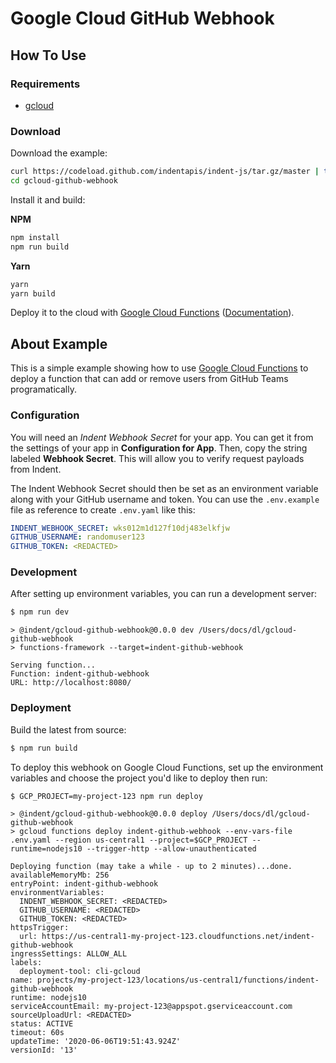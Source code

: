 # Google Cloud GitHub Webhook

## How To Use

### Requirements

- [gcloud](https://cloud.google.com/sdk/gcloud)

### Download

Download the example:

```bash
curl https://codeload.github.com/indentapis/indent-js/tar.gz/master | tar -xz --strip=2 indent-js-master/examples/gcloud-github-webhook
cd gcloud-github-webhook
```

Install it and build:

**NPM**

```bash
npm install
npm run build
```

**Yarn**

```bash
yarn
yarn build
```

Deploy it to the cloud with [Google Cloud Functions](https://cloud.google.com/functions) ([Documentation](https://cloud.google.com/functions/docs)).

## About Example

This is a simple example showing how to use [Google Cloud Functions](https://cloud.google.com/functions) to deploy a function that can add or remove users from GitHub Teams programatically.

### Configuration

You will need an _Indent Webhook Secret_ for your app. You can get it from the settings of your app in **Configuration for App**. Then, copy the string labeled **Webhook Secret**. This will allow you to verify request payloads from Indent.

The Indent Webhook Secret should then be set as an environment variable along with your GitHub username and token. You can use the `.env.example` file as reference to create `.env.yaml` like this:

```yaml
INDENT_WEBHOOK_SECRET: wks012m1d127f10dj483elkfjw
GITHUB_USERNAME: randomuser123
GITHUB_TOKEN: <REDACTED>
```

### Development

After setting up environment variables, you can run a development server:

```bash
$ npm run dev
```

```
> @indent/gcloud-github-webhook@0.0.0 dev /Users/docs/dl/gcloud-github-webhook
> functions-framework --target=indent-github-webhook

Serving function...
Function: indent-github-webhook
URL: http://localhost:8080/
```

### Deployment

Build the latest from source:

```bash
$ npm run build
```

To deploy this webhook on Google Cloud Functions, set up the environment variables and choose the project you'd like to deploy then run:

```bash
$ GCP_PROJECT=my-project-123 npm run deploy
```

```
> @indent/gcloud-github-webhook@0.0.0 deploy /Users/docs/dl/gcloud-github-webhook
> gcloud functions deploy indent-github-webhook --env-vars-file .env.yaml --region us-central1 --project=$GCP_PROJECT --runtime=nodejs10 --trigger-http --allow-unauthenticated

Deploying function (may take a while - up to 2 minutes)...done.
availableMemoryMb: 256
entryPoint: indent-github-webhook
environmentVariables:
  INDENT_WEBHOOK_SECRET: <REDACTED>
  GITHUB_USERNAME: <REDACTED>
  GITHUB_TOKEN: <REDACTED>
httpsTrigger:
  url: https://us-central1-my-project-123.cloudfunctions.net/indent-github-webhook
ingressSettings: ALLOW_ALL
labels:
  deployment-tool: cli-gcloud
name: projects/my-project-123/locations/us-central1/functions/indent-github-webhook
runtime: nodejs10
serviceAccountEmail: my-project-123@appspot.gserviceaccount.com
sourceUploadUrl: <REDACTED>
status: ACTIVE
timeout: 60s
updateTime: '2020-06-06T19:51:43.924Z'
versionId: '13'
```
